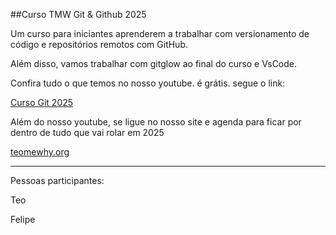 ##Curso TMW Git \& Github 2025



Um curso para iniciantes aprenderem a trabalhar com versionamento de código e repositórios remotos com GitHub.



Além disso, vamos trabalhar com gitglow ao final do curso e VsCode.



Confira tudo o que temos no nosso youtube. é grátis. segue o link:

[Curso Git 2025](https://youtube.com/@teomewhy)

Além do nosso youtube, se ligue no nosso site e agenda para ficar por dentro de tudo que vai rolar em 2025

[teomewhy.org](https://teomewhy.org/schedule)

----------



Pessoas participantes:



Teo



Felipe

